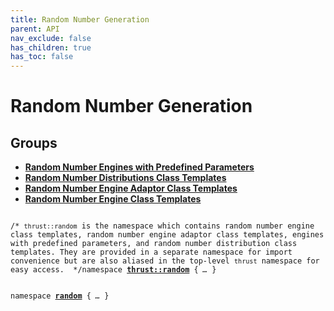 ```yaml
---
title: Random Number Generation
parent: API
nav_exclude: false
has_children: true
has_toc: false
---
```


# Random Number Generation

## Groups

* **[Random Number Engines with Predefined Parameters](/api/groups/group__predefined__random.html)**
* **[Random Number Distributions Class Templates](/api/groups/group__random__number__distributions.html)**
* **[Random Number Engine Adaptor Class Templates](/api/groups/group__random__number__engine__adaptors.html)**
* **[Random Number Engine Class Templates](/api/groups/group__random__number__engine__templates.html)**

<code class="doxybook">
<span class="doxybook-comment">/* <code>thrust::random</code> is the namespace which contains random number engine class templates, random number engine adaptor class templates, engines with predefined parameters, and random number distribution class templates. They are provided in a separate namespace for import convenience but are also aliased in the top-level <code>thrust</code> namespace for easy access.  */</span><span>namespace <b><a href="/api/namespaces/namespacethrust_1_1random.html">thrust::random</a></b> { <i>…</i> }</span>
<br>
<span>namespace <b><a href="/api/namespaces/namespacerandom.html">random</a></b> { <i>…</i> }</span>
</code>

